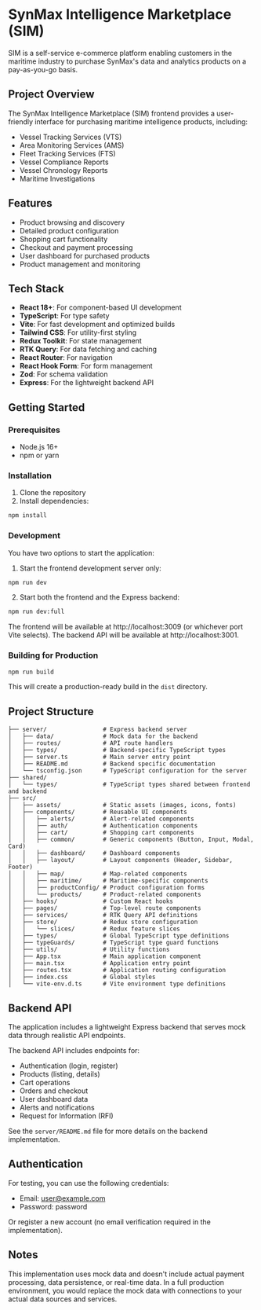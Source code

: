 # SynMax Intelligence Marketplace (SIM)

SIM is a self-service e-commerce platform enabling customers in the maritime industry to purchase SynMax's data and analytics products on a pay-as-you-go basis.

## Project Overview

The SynMax Intelligence Marketplace (SIM) frontend provides a user-friendly interface for purchasing maritime intelligence products, including:

- Vessel Tracking Services (VTS)
- Area Monitoring Services (AMS)
- Fleet Tracking Services (FTS)
- Vessel Compliance Reports
- Vessel Chronology Reports
- Maritime Investigations

## Features

- Product browsing and discovery
- Detailed product configuration
- Shopping cart functionality
- Checkout and payment processing
- User dashboard for purchased products
- Product management and monitoring

## Tech Stack

- **React 18+**: For component-based UI development
- **TypeScript**: For type safety
- **Vite**: For fast development and optimized builds
- **Tailwind CSS**: For utility-first styling
- **Redux Toolkit**: For state management
- **RTK Query**: For data fetching and caching
- **React Router**: For navigation
- **React Hook Form**: For form management
- **Zod**: For schema validation
- **Express**: For the lightweight backend API

## Getting Started

### Prerequisites

- Node.js 16+
- npm or yarn

### Installation

1. Clone the repository
2. Install dependencies:

```bash
npm install
```

### Development

You have two options to start the application:

1. Start the frontend development server only:

```bash
npm run dev
```

2. Start both the frontend and the Express backend:

```bash
npm run dev:full
```

The frontend will be available at http://localhost:3009 (or whichever port Vite selects).
The backend API will be available at http://localhost:3001.

### Building for Production

```bash
npm run build
```

This will create a production-ready build in the `dist` directory.

## Project Structure

```
├── server/                # Express backend server
│   ├── data/              # Mock data for the backend
│   ├── routes/            # API route handlers
│   ├── types/             # Backend-specific TypeScript types
│   ├── server.ts          # Main server entry point
│   ├── README.md          # Backend specific documentation
│   └── tsconfig.json      # TypeScript configuration for the server
├── shared/
│   └── types/             # TypeScript types shared between frontend and backend
├── src/
│   ├── assets/            # Static assets (images, icons, fonts)
│   ├── components/        # Reusable UI components
│   │   ├── alerts/        # Alert-related components
│   │   ├── auth/          # Authentication components
│   │   ├── cart/          # Shopping cart components
│   │   ├── common/        # Generic components (Button, Input, Modal, Card)
│   │   ├── dashboard/     # Dashboard components
│   │   ├── layout/        # Layout components (Header, Sidebar, Footer)
│   │   ├── map/           # Map-related components
│   │   ├── maritime/      # Maritime-specific components
│   │   ├── productConfig/ # Product configuration forms
│   │   └── products/      # Product-related components
│   ├── hooks/             # Custom React hooks
│   ├── pages/             # Top-level route components
│   ├── services/          # RTK Query API definitions
│   ├── store/             # Redux store configuration
│   │   └── slices/        # Redux feature slices
│   ├── types/             # Global TypeScript type definitions
│   ├── typeGuards/        # TypeScript type guard functions
│   ├── utils/             # Utility functions
│   ├── App.tsx            # Main application component
│   ├── main.tsx           # Application entry point
│   ├── routes.tsx         # Application routing configuration
│   ├── index.css          # Global styles
│   └── vite-env.d.ts      # Vite environment type definitions
```

## Backend API

The application includes a lightweight Express backend that serves mock data through realistic API endpoints.

The backend API includes endpoints for:

- Authentication (login, register)
- Products (listing, details)
- Cart operations
- Orders and checkout
- User dashboard data
- Alerts and notifications
- Request for Information (RFI)

See the `server/README.md` file for more details on the backend implementation.

## Authentication

For testing, you can use the following credentials:

- Email: user@example.com
- Password: password

Or register a new account (no email verification required in the implementation).

## Notes

This implementation uses mock data and doesn't include actual payment processing, data persistence, or real-time data. In a full production environment, you would replace the mock data with connections to your actual data sources and services.
